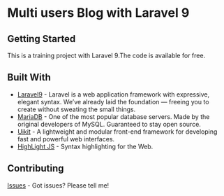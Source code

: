 # Multi users Blog with Laravel 9

## Getting Started

This is a training project with Laravel 9.The code is available for free.

## Built With

* [Laravel9](https://laravel.com/) - Laravel is a web application framework with expressive, elegant syntax. We’ve already laid the foundation — freeing you to create without sweating the small things.
* [MariaDB](https://mariadb.org/) - One of the most popular database servers. Made by the original developers of MySQL. Guaranteed to stay open source.
* [Uikit](https://getuikit.com/) - A lightweight and modular front-end framework
for developing fast and powerful web interfaces.
* [HighLight JS](https://highlightjs.org/) - Syntax highlighting for the Web.

## Contributing

[Issues](https://github.com/ckheder/LaraBlog/issues) - Got issues? Please tell me!
